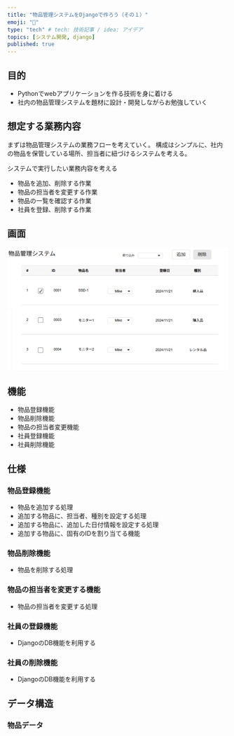 ```yaml
---
title: "物品管理システムをDjangoで作ろう（その１）"
emoji: "🦁"
type: "tech" # tech: 技術記事 / idea: アイデア
topics: [システム開発, django]
published: true
---
```


## 目的
- Pythonでwebアプリケーションを作る技術を身に着ける
- 社内の物品管理システムを題材に設計・開発しながらお勉強していく

## 想定する業務内容
まずは物品管理システムの業務フローを考えていく。
構成はシンプルに、社内の物品を保管している場所、担当者に紐づけるシステムを考える。

システムで実行したい業務内容を考える
- 物品を追加、削除する作業
- 物品の担当者を変更する作業
- 物品の一覧を確認する作業
- 社員を登録、削除する作業

## 画面

![画面のイメージ](/img/item_manager/image.png)

## 機能
- 物品登録機能
- 物品削除機能
- 物品の担当者変更機能
- 社員登録機能
- 社員削除機能
  
## 仕様
### 物品登録機能
- 物品を追加する処理
- 追加する物品に、担当者、種別を設定する処理
- 追加する物品に、追加した日付情報を設定する処理
- 追加する物品に、固有のIDを割り当てる機能

### 物品削除機能
- 物品を削除する処理

### 物品の担当者を変更する機能
- 物品の担当者を変更する処理

### 社員の登録機能
- DjangoのDB機能を利用する

### 社員の削除機能
- DjangoのDB機能を利用する

## データ構造

### 物品データ

